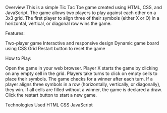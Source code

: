 Overview
This is a simple Tic Tac Toe game created using HTML, CSS, and JavaScript. The game allows two players to play against each other on a 3x3 grid. The first player to align three of their symbols (either X or O) in a horizontal, vertical, or diagonal row wins the game.

Features:

Two-player game
Interactive and responsive design
Dynamic game board using CSS Grid
Restart button to reset the game

How to Play:

Open the game in your web browser.
Player X starts the game by clicking on any empty cell in the grid.
Players take turns to click on empty cells to place their symbols.
The game checks for a winner after each turn.
If a player aligns three symbols in a row (horizontally, vertically, or diagonally), they win.
If all cells are filled without a winner, the game is declared a draw.
Click the restart button to start a new game.

Technologies Used
HTML
CSS
JavaScript
